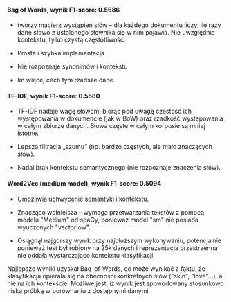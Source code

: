 #### Bag of Words, **wynik F1-score: 0.5686**

-  tworzy macierz wystąpień słów – dla każdego dokumentu liczy, ile razy dane słowo z ustalonego słownika się w nim pojawia. Nie uwzględnia kontekstu, tylko czystą częstotliwość.

- Prosta i szybka implementacja

- Nie rozpoznaje synonimów i kontekstu

- Im więcej cech tym rzadsze dane

#### TF-IDF, **wynik F1-score: 0.5580**

- TF-IDF nadaje wagę słowom, biorąc pod uwagę częstość ich występowania w dokumencie (jak w BoW) oraz rzadkość występowania w całym zbiorze danych. Słowa częste w całym korpusie są mniej istotne.

- Lepsza filtracja „szumu” (np. bardzo częstych, ale mało znaczących słów).

- Nadal brak kontekstu semantycznego (nie rozpoznaje znaczenia słów).


#### Word2Vec (medium model), **wynik F1-score: 0.5094**

- Umożliwia uchwycenie semantyki i kontekstu.

- Znacząco wolniejsza – wymaga przetwarzania tekstów z pomocą modelu "Medium" od spaCy, ponieważ model "sm" nie posiada wyuczonych "vector'ów".

- Osiągnął najgorszy wynik przy najdłuższym wykonywaniu, potencjalnie ponieważ test był robiony na 25k danych i reprezentacja przestrzenna nie oddała wystarczająco kontekstu klasyfikacji


Najlepsze wyniki uzyskał Bag-of-Words, co może wynikać z faktu, że klasyfikacja opierała się na obecności konkretnych słów ("skin", "love"...), a nie na ich kontekście. Możliwe jest, iż wynik jest spowodowany stosunkowo niską próbką w porównaniu z dostępnymi danymi.
